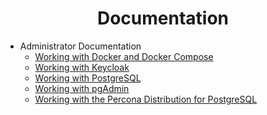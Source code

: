 <h1 align="center">Documentation</h1>

* Administrator Documentation
  * [Working with Docker and Docker Compose](./administrator/docker/README.md)
  * [Working with Keycloak](./administrator/keycloak/README.md)
  * [Working with PostgreSQL](./administrator/postgres/README.md)
  * [Working with pgAdmin](./administrator/pgadmin/README.md)
  * [Working with the Percona Distribution for PostgreSQL](./administrator/percona-distribution-for-postgresql/README.md)
